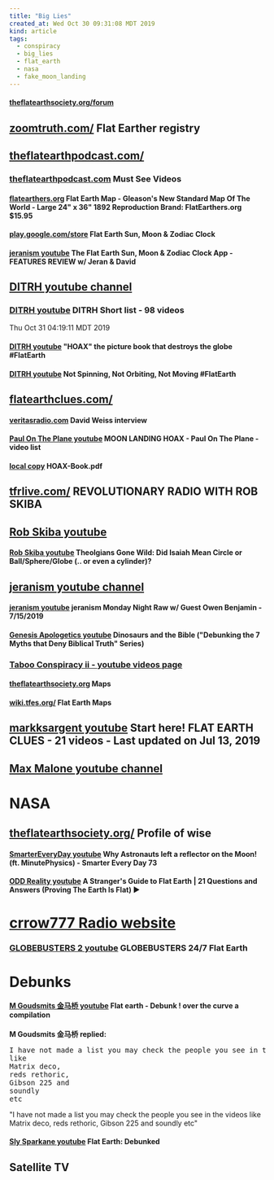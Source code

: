 ```yaml
---
title: "Big Lies"
created_at: Wed Oct 30 09:31:08 MDT 2019
kind: article
tags:
  - conspiracy
  - big_lies
  - flat_earth
  - nasa
  - fake_moon_landing
---
```


<h4>
  <a href="https://www.theflatearthsociety.org/forum" target="_blank">theflatearthsociety.org/forum</a>
</h4>

<h2>
  <a href="https://zoomtruth.com/Account/Login" target="_blank">zoomtruth.com/</a>
  Flat Earther registry
</h2>

<h2>
  <a href="https://www.theflatearthpodcast.com/" target="_blank">theflatearthpodcast.com/</a>
</h2>

<h3>
  <a href="https://www.theflatearthpodcast.com/must-see-videos/" target="_blank">theflatearthpodcast.com</a>
  Must See Videos
</h3>

<h4>
  <a href="https://flatearthers.org/FlatEarthers/flat-earth-map" target="_blank">flatearthers.org</a>
  Flat Earth Map - Gleason's New Standard Map Of The World - Large 24" x 36" 1892 Reproduction Brand: FlatEarthers.org $15.95
</h4>

<h4>
  <a href="https://play.google.com/store/apps/details?id=com.flatearthsun" target="_blank">play.google.com/store</a>
  Flat Earth Sun, Moon & Zodiac Clock
</h4>

<h4>
  <a href="https://www.youtube.com/watch?v=IZhitQfbpss" target="_blank">jeranism youtube</a>
  The Flat Earth Sun, Moon & Zodiac Clock App - FEATURES REVIEW w/ Jeran & David
</h4>

<h2>
  <a href="https://www.youtube.com/channel/UCz6s_ScG0PZThdwhKsUFSRw/featured" target="_blank">DITRH youtube channel</a>
</h2>

<h3>
  <a href="https://www.youtube.com/playlist?list=PLEzivhxtxgbv2hEBOrfkjHnRnpbH9hlXR" target="_blank">DITRH youtube</a>
  DITRH Short list - 98 videos
</h3>

Thu Oct 31 04:19:11 MDT 2019

<h4>
  <a href="https://www.youtube.com/watch?v=Wbt7I_oGBtI" target="_blank">DITRH youtube</a>
  "HOAX" the picture book that destroys the globe #FlatEarth
</h4>

<h4>
  <a href="https://www.youtube.com/watch?v=CgrdOu4Sl3g" target="_blank">DITRH youtube</a>
  Not Spinning, Not Orbiting, Not Moving #FlatEarth
</h4>

<h2>
  <a href="http://www.flatearthclues.com/" target="_blank">flatearthclues.com/</a>
</h2>

<h4>
  <a href="https://www.veritasradio.com/guests/2016/11nov/VS-161103-dweiss.php" target="_blank">veritasradio.com</a>
  David Weiss interview
</h4>

<h4>
  <a href="https://www.youtube.com/playlist?list=PLP6MVv6qg6qRK_HWNDSFMzaitzBv13tTH" target="_blank">Paul On The Plane youtube</a>
  MOON LANDING HOAX - Paul On The Plane - video list
</h4>

<h4>
<a href="/assets/pdf/HOAX-Book.pdf" target="_blank">local copy</a>
  HOAX-Book.pdf
</h4>

<h2>
  <a href="https://tfrlive.com/revolutionary-radio-with-rob-skiba-88480/" target="_blank">tfrlive.com/</a>
  REVOLUTIONARY RADIO WITH ROB SKIBA
</h2>

<h2>
  <a href="https://www.youtube.com/channel/UCoiIt_v1D-6z75LmrdIU2aw/featured" target="_blank">Rob Skiba youtube</a>
</h2>

<h4>
  <a href="https://www.youtube.com/watch?v=QbWpeS14FTM" target="_blank">Rob Skiba youtube</a>
  Theolgians Gone Wild: Did Isaiah Mean Circle or Ball/Sphere/Globe (.. or even a cylinder)?
</h4>

<h2>
  <a href="https://www.youtube.com/channel/UCS_FY5mR4g22L_E9t1D_ExQ" target="_blank">jeranism youtube channel</a>
</h2>

<h4>
  <a href="https://www.youtube.com/watch?v=4TUjjrO2zSs" target="_blank">jeranism youtube</a>
  jeranism Monday Night Raw w/ Guest Owen Benjamin - 7/15/2019
</h4>

<h4>
  <a href="https://www.youtube.com/watch?v=m3vQvgfwvbc" target="_blank">Genesis Apologetics youtube</a>
  Dinosaurs and the Bible ("Debunking the 7 Myths that Deny Biblical Truth" Series)
</h4>

<h3>
  <a href="https://www.youtube.com/channel/UCU-1R9qMNQcSupm6o1TfSTQ/videos" target="_blank">Taboo Conspiracy ii - youtube videos page</a>
</h3>

<h4>
  <a href="https://www.theflatearthsociety.org/home/index.php/featured/maps" target="_blank">theflatearthsociety.org</a>
  Maps
</h4>

<h4>
  <a href="https://wiki.tfes.org/Flat_Earth_Maps" target="_blank">wiki.tfes.org/</a>
  Flat Earth Maps
</h4>

<h2>
  <a href="https://www.youtube.com/playlist?list=PLltxIX4B8_URNUzDE2sXctnUAEXgEDDGn" target="_blank">markksargent youtube</a>
  Start here! FLAT EARTH CLUES - 21 videos - Last updated on Jul 13, 2019
</h2>

<h2>
  <a href="https://www.youtube.com/channel/UCAlgG8vuf46TbGj83_RwWPA" target="_blank">Max Malone youtube channel</a>
</h2>

<h1>NASA</h1>

<h2>
  <a href="https://www.theflatearthsociety.org/forum/index.php?action=profile;u=1459567" target="_blank">theflatearthsociety.org/</a>
  Profile of wise
</h2>

<h4>
  <a href="https://www.youtube.com/watch?v=dsRsap2_RAc" target="_blank">SmarterEveryDay youtube</a>
  Why Astronauts left a reflector on the Moon! (ft. MinutePhysics) - Smarter Every Day 73
</h4>

<h4>
  <a href="https://www.youtube.com/watch?v=k0xClWgidZU" target="_blank">ODD Reality youtube</a>
  A Stranger's Guide to Flat Earth | 21 Questions and Answers (Proving The Earth Is Flat) ▶️️
</h4>

<h1>
  <a href="https://www.crrow777radio.com/blog/" target="_blank">crrow777 Radio website</a>
</h1>

<h3>
  <a href="https://www.youtube.com/watch?v=ISJuDY4zKb0" target="_blank">GLOBEBUSTERS 2 youtube</a>
  GLOBEBUSTERS 24/7 Flat Earth
</h3>

<h1>Debunks</h1>

<h4>
  <a href="https://www.youtube.com/watch?v=bUwrhZNVwlw" target="_blank">M Goudsmits 金马桥 youtube</a>
  Flat earth - Debunk ! over the curve a compilation
</h4>

<b>M Goudsmits 金马桥 replied:</b>

<pre>
I have not made a list you may check the people you see in the videos
like
Matrix deco,
reds rethoric,
Gibson 225 and
soundly
etc
</pre>

"I have not made a list you may check the people you see in the videos like Matrix deco, reds rethoric, Gibson 225 and soundly etc"

<h4>
  <a href="https://www.youtube.com/watch?v=V03eF0bcYno" target="_blank">Sly Sparkane youtube</a>
  Flat Earth: Debunked
</h4>

<h2>Satellite TV</h2>

<!--
html boilerplate fragments
<a href="" target="_blank"></a>
<a name=""></a>
<img src="" width="400px">
<ul>
  <li></li>
  <li><a href="" target="_blank"></a></li>
</ul>
<pre>
</pre>
<p style="margin-bottom: 2em;"></p>
<hr style="border: 0; height: 3px; background: #333; background-image: linear-gradient(to right, #ccc, #333, #ccc);">
<pre><code>
</code></pre>
<math xmlns='http://www.w3.org/1998/Math/MathML' display='block'>
</math>
:-->
